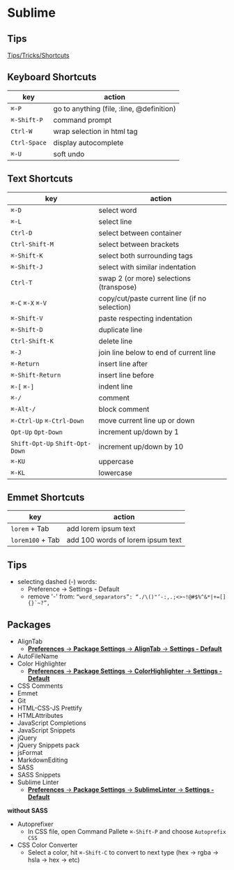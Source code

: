# Sublime


## Tips
[Tips/Tricks/Shortcuts](https://generalassemb.ly/blog/sublime-text-3-tips-tricks-shortcuts)


## Keyboard Shortcuts
key | action
--- | ---
`⌘-P` | go to anything (file, :line, @definition)
`⌘-Shift-P` | command prompt
`Ctrl-W` | wrap selection in html tag
`Ctrl-Space` | display autocomplete
`⌘-U` | soft undo

## Text Shortcuts
key | action
--- | ---
`⌘-D` | select word
`⌘-L` | select line
`Ctrl-D` | select between container
`Ctrl-Shift-M` | select between brackets
`⌘-Shift-K` | select both surrounding tags
`⌘-Shift-J` | select with similar indentation
`Ctrl-T` | swap 2 (or more) selections (transpose)
`⌘-C` `⌘-X` `⌘-V` | copy/cut/paste current line (if no selection)
`⌘-Shift-V` | paste respecting indentation
`⌘-Shift-D` | duplicate line
`Ctrl-Shift-K` | delete line
`⌘-J` | join line below to end of current line
`⌘-Return` | insert line after
`⌘-Shift-Return` | insert line before
`⌘-[` `⌘-]` | indent line
`⌘-/` | comment
`⌘-Alt-/` | block comment
`⌘-Ctrl-Up` `⌘-Ctrl-Down` | move current line up or down
`Opt-Up` `Opt-Down` | increment up/down by 1
`Shift-Opt-Up` `Shift-Opt-Down` | increment up/down by 10
`⌘-KU` | uppercase
`⌘-KL` | lowercase

## Emmet Shortcuts
key | action
--- | ---
`lorem` + Tab | add lorem ipsum text
`lorem100` + Tab | add 100 words of lorem ipsum text


## Tips
- selecting dashed (-) words:
	- Preference -> Settings - Default
	- remove '-' from: ```“word_separators”: “./\()"’-:,.;<>~!@#$%^&*|+=[]{}`~?”,```


## Packages
- AlignTab
	- [__Preferences__ -> __Package Settings__ -> __AlignTab__ -> __Settings - Default__](AlignTab-default.md)
- AutoFileName
- Color Highlighter
	- [__Preferences__ -> __Package Settings__ -> __ColorHighlighter__ -> __Settings - Default__](ColorHighlighter-default.md)
- CSS Comments
- Emmet
- Git
- HTML-CSS-JS Prettify
- HTMLAttributes
- JavaScript Completions
- JavaScript Snippets
- jQuery
- jQuery Snippets pack
- jsFormat
- MarkdownEditing
- SASS
- SASS Snippets
- Sublime Linter
	- [__Preferences__ -> __Package Settings__ -> __SublimeLinter__ -> __Settings - Default__](SublimeLinter-default.md)

**without SASS**
- Autoprefixer
  - In CSS file, open Command Pallete `⌘-Shift-P` and choose `Autoprefix CSS`
- CSS Color Converter
  - Select a color, hit `⌘-Shift-C` to convert to next type (hex -> rgba -> hsla -> hex -> etc)
